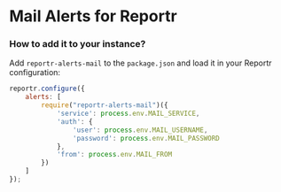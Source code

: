 # Mail Alerts for Reportr

### How to add it to your instance?

Add `reportr-alerts-mail` to the `package.json` and load it in your Reportr configuration:

```js
reportr.configure({
    alerts: [
        require("reportr-alerts-mail")({
            'service': process.env.MAIL_SERVICE,
            'auth': {
                'user': process.env.MAIL_USERNAME,
                'password': process.env.MAIL_PASSWORD
            },
            'from': process.env.MAIL_FROM
        })
    ]
});
```
